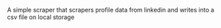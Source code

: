 A simple scraper that scrapers profile data from linkedin and writes into a csv file on local storage
